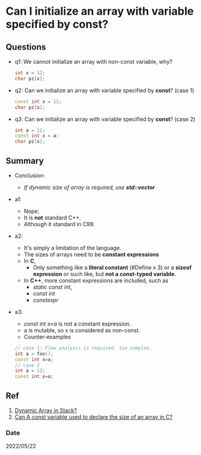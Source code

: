 # Can I initialize an array with variable specified by **const**?

## Questions
- q1: We cannot initialize an array with non-const variable, why?
    ~~~c++
    int x = 12;
    char pz[x]; 
    ~~~
- q2: Can we initialize an array with variable specified by **const**? (case 1)
    ~~~c++
    const int x = 12;
    char pz[x]; 
    ~~~
- q3: Can we initialize an array with variable specified by **const**? (case 2)
    ~~~c++
    int a = 12;
    const int x = a;
    char pz[x]; 
    ~~~

## Summary
- Conclusion:
    - *If dynamic size of array is required, use **std::vector***
- a1: 
    - Nope;
    - It is **not** standard C++.
    - Although it standard in C99.

- a2: 
    - It's simply a limitation of the language. 
    - The sizes of arrays need to be **constant expressions**
    - In **C**,
        - Only something like a **literal constant** (#Define x 3) or a **sizeof expression** or such like, but **not a const-typed variable**.
    - In **C++**, more constant expressions are included, such as 
        - *static const int*, 
        - *const int*
        - *constexpr* 
- a3:
    - *const int x=a* is not a constant expression.
    - a is mutable, so x is considered as non-const.
    - Counter-examples
    ~~~c++
    // case 1: Flow analysis is required, too complex.
    int a = foo();
    const int x=a;
    // case 2
    int a = 12;
    const int x=a;
    ~~~


## Ref
1. [Dynamic Array in Stack?](https://stackoverflow.com/questions/1204521/dynamic-array-in-stack)
2. [Can A const variable used to declare the size of an array in C?](https://stackoverflow.com/questions/18848537/can-a-const-variable-be-used-to-declare-the-size-of-an-array-in-c)

### Date
2022/05/22